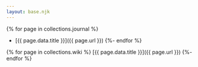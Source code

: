 ```yaml
---
layout: base.njk
---
```


{% for page in collections.journal %}
- [{{ page.data.title }}]({{ page.url }})
{%- endfor %}

{% for page in collections.wiki %}
  [{{ page.data.title }}]({{ page.url }})
{%- endfor %}